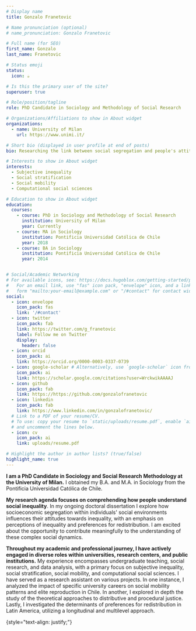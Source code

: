 ```yaml
---
# Display name
title: Gonzalo Franetovic

# Name pronunciation (optional)
# name_pronunciation: Gonzalo Franetovic

# Full name (for SEO)
first_name: Gonzalo
last_name: Franetovic

# Status emoji
status:
  icon: ☕️

# Is this the primary user of the site?
superuser: true

# Role/position/tagline
role: PhD Candidate in Sociology and Methodology of Social Research

# Organizations/Affiliations to show in About widget
organizations:
  - name: University of Milan
    url: https://www.unimi.it/

# Short bio (displayed in user profile at end of posts)
bio: Researching the link between social segregation and people's attitudes towards inequality.

# Interests to show in About widget
interests:
  - Subjective inequality
  - Social stratification
  - Social mobility
  - Computational social sciences

# Education to show in About widget
education:
  courses:
    - course: PhD in Sociology and Methodology of Social Research
      institution: University of Milan
      year: Currently
    - course: MA in Sociology
      institution: Pontificia Universidad Católica de Chile
      year: 2018
    - course: BA in Sociology
      institution: Pontificia Universidad Católica de Chile
      year: 2014


# Social/Academic Networking
# For available icons, see: https://docs.hugoblox.com/getting-started/page-builder/#icons
#   For an email link, use "fas" icon pack, "envelope" icon, and a link in the
#   form "mailto:your-email@example.com" or "/#contact" for contact widget.
social:
  - icon: envelope
    icon_pack: fas
    link: '/#contact'
  - icon: twitter
    icon_pack: fab
    link: https://twitter.com/g_franetovic
    label: Follow me on Twitter
    display:
      header: false
  - icon: orcid
    icon_pack: ai
    link: https://orcid.org/0000-0003-0337-0739
  - icon: google-scholar # Alternatively, use `google-scholar` icon from `ai` icon pack
    icon_pack: ai
    link: https://scholar.google.com/citations?user=WrckwikAAAAJ
  - icon: github
    icon_pack: fab
    link: https://https://github.com/gonzalofranetovic
  - icon: linkedin
    icon_pack: fab
    link: https://www.linkedin.com/in/gonzalofranetovic/
  # Link to a PDF of your resume/CV.
  # To use: copy your resume to `static/uploads/resume.pdf`, enable `ai` icons in `params.yaml`,
  # and uncomment the lines below.
  - icon: cv
    icon_pack: ai
    link: uploads/resume.pdf

# Highlight the author in author lists? (true/false)
highlight_name: true
---
```



**I am a PhD Candidate in Sociology and Social Research Methodology at the University of Milan.** I obtained my B.A. and M.A. in Sociology from the Pontificia Universidad Católica de Chile. 

**My research agenda focuses on comprehending how people understand social inequality**. In my ongoing doctoral dissertation I explore how socioeconomic segregation within individuals' social environments influences their attitudes towards inequality, with an emphasis on perceptions of inequality and preferences for redistribution. I am excited about the opportunity to contribute meaningfully to the understanding of these complex social dynamics. 

**Throughout my academic and professional journey, I have actively engaged in diverse roles within universities, research centers, and public institutions.** My experience encompasses undergraduate teaching, social research, and data analysis, with a primary focus on subjective inequality, social stratification, social mobility, and computational social sciences. I have served as a research assistant on various projects. In one instance, I analyzed the impact of specific university careers on social mobility patterns and elite reproduction in Chile. In another, I explored in depth the study of the theoretical approaches to distributive and procedural justice. Lastly, I investigated the determinants of preferences for redistribution in Latin America, utilizing a longitudinal and multilevel approach. 

{style="text-align: justify;"}
